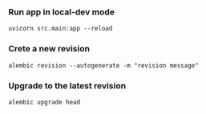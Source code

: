 
### Run app in local-dev mode

```shell
uvicorn src.main:app --reload
```

### Crete a new revision

```shell
alembic revision --autogenerate -m "revision message"
```

### Upgrade to the latest revision

```shell
alembic upgrade head
```
